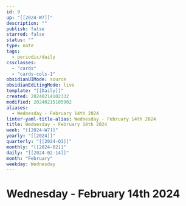 ```yaml
---
id: 9
up: "[[2024-W7]]"
description: ""
publish: false
starred: false
status: ""
type: note
tags:
  - periodic/daily
cssclasses:
  - "cards"
  - "cards-cols-1"
obsidianUIMode: source
obsidianEditingMode: live
template: "[[Daily]]"
created: 20240214102332
modified: 20240215105902
aliases:
  - Wednesday - February 14th 2024
linter-yaml-title-alias: Wednesday - February 14th 2024
title: Wednesday - February 14th 2024
week: "[[2024-W7]]"
yearly: "[[2024]]"
quarterly: "[[2024-Q1]]"
monthly: "[[2024-02]]"
daily: "[[2024-02-14]]"
month: "February"
weekday: Wednesday
---
```


# Wednesday - February 14th 2024
